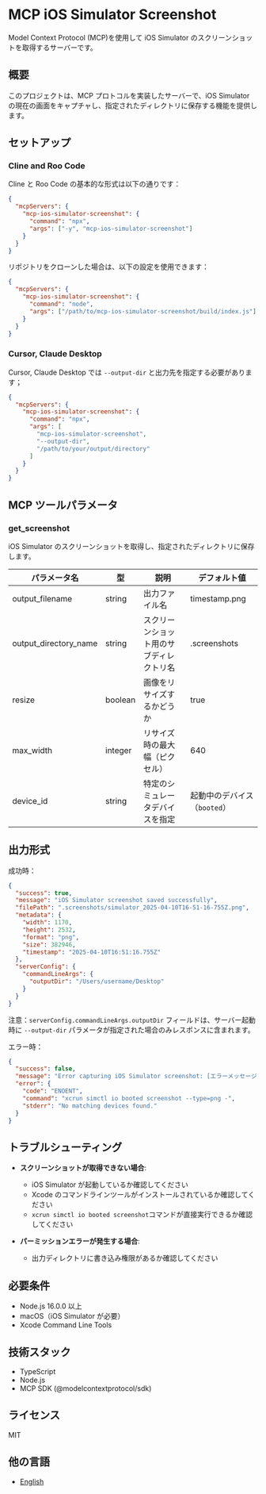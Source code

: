 # MCP iOS Simulator Screenshot

Model Context Protocol (MCP)を使用して iOS Simulator のスクリーンショットを取得するサーバーです。

## 概要

このプロジェクトは、MCP プロトコルを実装したサーバーで、iOS Simulator の現在の画面をキャプチャし、指定されたディレクトリに保存する機能を提供します。

## セットアップ

### Cline and Roo Code

Cline と Roo Code の基本的な形式は以下の通りです：

```json
{
  "mcpServers": {
    "mcp-ios-simulator-screenshot": {
      "command": "npx",
      "args": ["-y", "mcp-ios-simulator-screenshot"]
    }
  }
}
```

リポジトリをクローンした場合は、以下の設定を使用できます：

```json
{
  "mcpServers": {
    "mcp-ios-simulator-screenshot": {
      "command": "node",
      "args": ["/path/to/mcp-ios-simulator-screenshot/build/index.js"]
    }
  }
}
```

### Cursor, Claude Desktop

Cursor, Claude Desktop では `--output-dir` と出力先を指定する必要があります；

```json
{
  "mcpServers": {
    "mcp-ios-simulator-screenshot": {
      "command": "npx",
      "args": [
        "mcp-ios-simulator-screenshot",
        "--output-dir",
        "/path/to/your/output/directory"
      ]
    }
  }
}
```

## MCP ツールパラメータ

### get_screenshot

iOS Simulator のスクリーンショットを取得し、指定されたディレクトリに保存します。

| パラメータ名          | 型      | 説明                                     | デフォルト値                 |
| --------------------- | ------- | ---------------------------------------- | ---------------------------- |
| output_filename       | string  | 出力ファイル名                           | timestamp.png                |
| output_directory_name | string  | スクリーンショット用のサブディレクトリ名 | .screenshots                 |
| resize                | boolean | 画像をリサイズするかどうか               | true                         |
| max_width             | integer | リサイズ時の最大幅（ピクセル）           | 640                          |
| device_id             | string  | 特定のシミュレータデバイスを指定         | 起動中のデバイス（`booted`） |

## 出力形式

成功時：

```json
{
  "success": true,
  "message": "iOS Simulator screenshot saved successfully",
  "filePath": ".screenshots/simulator_2025-04-10T16-51-16-755Z.png",
  "metadata": {
    "width": 1170,
    "height": 2532,
    "format": "png",
    "size": 382946,
    "timestamp": "2025-04-10T16:51:16.755Z"
  },
  "serverConfig": {
    "commandLineArgs": {
      "outputDir": "/Users/username/Desktop"
    }
  }
}
```

注意：`serverConfig.commandLineArgs.outputDir` フィールドは、サーバー起動時に `--output-dir` パラメータが指定された場合のみレスポンスに含まれます。

エラー時：

```json
{
  "success": false,
  "message": "Error capturing iOS Simulator screenshot: [エラーメッセージ]",
  "error": {
    "code": "ENOENT",
    "command": "xcrun simctl io booted screenshot --type=png -",
    "stderr": "No matching devices found."
  }
}
```

## トラブルシューティング

- **スクリーンショットが取得できない場合**:

  - iOS Simulator が起動しているか確認してください
  - Xcode のコマンドラインツールがインストールされているか確認してください
  - `xcrun simctl io booted screenshot`コマンドが直接実行できるか確認してください

- **パーミッションエラーが発生する場合**:
  - 出力ディレクトリに書き込み権限があるか確認してください

## 必要条件

- Node.js 16.0.0 以上
- macOS（iOS Simulator が必要）
- Xcode Command Line Tools

## 技術スタック

- TypeScript
- Node.js
- MCP SDK (@modelcontextprotocol/sdk)

## ライセンス

MIT

## 他の言語

- [English](README.md)
